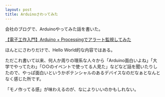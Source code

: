 ```yaml
---
layout: post
title: Arduinoさわってみた
---
```


会社のブログで、Arduinoやってみた話を書いた。

[【電子工作入門】Arduino + Processingでアラート監視してみた](http://yebisupress.dac.co.jp/2015/03/20/%E3%80%90%E9%9B%BB%E5%AD%90%E5%B7%A5%E4%BD%9C%E5%85%A5%E9%96%80%E3%80%91arduino-processing%E3%81%A7%E3%82%A2%E3%83%A9%E3%83%BC%E3%83%88%E7%9B%A3%E8%A6%96%E3%81%97%E3%81%A6%E3%81%BF%E3%81%9F/)


ほんとにさわりだけで、Hello World的な内容ではある。

ただこれ書いて以来、何人か周りの理系な人々から「Arduino面白いよね」「大学でやってたわ」「○○のイベントで使ってる人見た」などなど話を聞いたりしたので、やっぱ面白いというかポテンシャルのあるデバイスなのだなぁとなんとなく感じた所です。

「モノ作ってる感」が味わえるのが、なによりいいのかもしれない。
